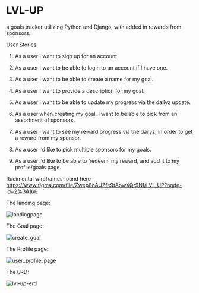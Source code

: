 # LVL-UP
a goals tracker utilizing Python and Django, with added in rewards from sponsors.

User Stories
1. As a user I want to sign up for an account.

2. As a user I want to be able to login to an account if I have one.

4. As a user I want to be able to create a name for my goal.

4. As a user I want to provide a description for my goal.
 
5. As a user I want to be able to update my progress via the dailyz update.

6. As a user when creating my goal, I want to be able to pick from an assortment of sponsors.

7. As a user I want to see my reward progress via the dailyz, in order to get a reward from my sponsor.
 
8. As a user I’d like to pick multiple sponsors for my goals.

9.  As a user I’d like to be able to ‘redeem’ my reward, and add it to my profile/goals page. 

Rudimental wireframes found here- https://www.figma.com/file/Zwep8oAUZfe9tAowXQr9Nf/LVL-UP?node-id=2%3A166

The landing page:

![landingpage](https://user-images.githubusercontent.com/94083268/163685109-afc252aa-b865-4063-b78a-0feabeaad08d.jpeg)

The Goal page:

![create_goal](https://user-images.githubusercontent.com/94083268/163685114-6880c988-7ced-41d8-b85f-e7fa76f3fec4.jpeg)

The Profile page:

![user_profile_page](https://user-images.githubusercontent.com/94083268/163685120-2720d8b5-3810-40a4-a185-ceff56adaf3c.jpeg)


The ERD:

![lvl-up-erd](https://user-images.githubusercontent.com/94083268/163685319-d12cff5e-acc7-4487-8b45-17b55cc573b3.jpeg)



